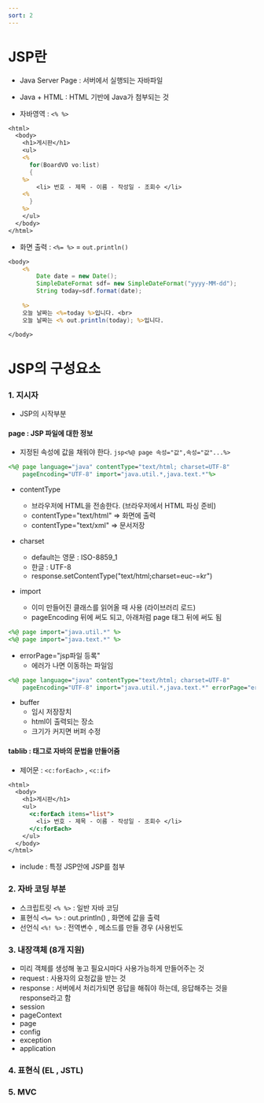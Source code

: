 ```yaml
---
sort: 2
---
```


# JSP란

- Java Server Page : 서버에서 실행되는 자바파일
- Java + HTML : HTML 기반에 Java가 첨부되는 것

- 자바영역 : ```<% %>```

```jsp
<html>
  <body>
    <h1>게시판</h1>
    <ul>
    <%
      for(BoardVO vo:list)
      {
    %>
        <li> 번호 - 제목 - 이름 - 작성일 - 조회수 </li>
    <%
      }
    %>
    </ul>
  </body>
</html>
```

- 화면 출력 : ```<%= %>``` = ```out.println()```
```jsp
<body>
	<%
		Date date = new Date();
		SimpleDateFormat sdf= new SimpleDateFormat("yyyy-MM-dd");
		String today=sdf.format(date);
	
	%>
	오늘 날짜는 <%=today %>입니다. <br>
	오늘 날짜는 <% out.println(today); %>입니다.

</body>
```


# JSP의 구성요소
### 1. 지시자
- JSP의 시작부분

#### page : JSP 파일에 대한 정보
- 지정된 속성에 값을 채워야 한다. ```jsp<%@ page 속성="값",속성="값"...%>```

```JSP
<%@ page language="java" contentType="text/html; charset=UTF-8"
    pageEncoding="UTF-8" import="java.util.*,java.text.*"%> 
```
- contentType
  - 브라우저에 HTML을 전송한다. (브라우저에서 HTML 파싱 준비)
  - contentType="text/html" => 화면에 출력
  - contentType="text/xml" => 문서저장

- charset
  - default는 영문 : ISO-8859_1 
  - 한글 : UTF-8
  - response.setContentType("text/html;charset=euc-=kr")

- import
  - 이미 만들어진 클래스를 읽어올 때 사용 (라이브러리 로드)
  - pageEncoding 뒤에 써도 되고, 아래처럼 page 태그 뒤에 써도 됨
```jsp
<%@ page import="java.util.*" %>
<%@ page import="java.text.*" %>
```

- errorPage="jsp파일 등록"
  - 에러가 나면 이동하는 파일임
```jsp
<%@ page language="java" contentType="text/html; charset=UTF-8"
    pageEncoding="UTF-8" import="java.util.*,java.text.*" errorPage="error.jsp"%> 
```

- buffer
  - 임시 저장장치
  - html이 출력되는 장소
  - 크기가 커지면 버퍼 수정


#### tablib : 태그로 자바의 문법을 만들어줌 
  - 제어문 : ```<c:forEach>``` , ```<c:if>```
```jsp
<html>
  <body>
    <h1>게시판</h1>
    <ul>
      <c:forEach items="list">
        <li> 번호 - 제목 - 이름 - 작성일 - 조회수 </li>
      </c:forEach>
    </ul>
  </body>
</html>
```
- include : 특정 JSP안에 JSP를 첨부


### 2. 자바 코딩 부분
- 스크립트릿 ```<% %>``` : 일반 자바 코딩
- 표현식 ```<%= %>``` : out.println() , 화면에 값을 출력
- 선언식 ```<%! %>``` :  전역변수 , 메소드를 만들 경우 (사용빈도


### 3. 내장객체 (8개 지원)
- 미리 객체를 생성해 놓고 필요시마다 사용가능하게 만들어주는 것
- request : 사용자의 요청값을 받는 것
- response : 서버에서 처리가되면 응답을 해줘야 하는데, 응답해주는 것을 response라고 함
- session
- pageContext
- page
- config
- exception
- application

### 4. 표현식 (EL , JSTL)

### 5. MVC 
